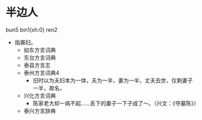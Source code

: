 # 半边人
bun5 bin1(xh:0) ren2
+ 指寡妇。
  * 如东方言词典
  * 东台方言词典
  * 泰县方言志
  * 泰州方言词典4
    + 旧时以为夫妇本为一体，夫为一半，妻为一半，丈夫去世，仅剩妻子一半，故名。
  * 兴化方言词典
    - 陈家老大却一病不起……丢下的妻子一下子成了～。（兴文：《夺墓陈》）
  * 泰兴方言辞典
